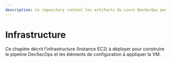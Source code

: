 ```yaml
---
description: Ce repository content les artifacts du cours DevSecOps pour l'ESGI
---
```


# Infrastructure

Ce chapitre décrit l'infrastructure (Instance EC2) à déployer pour construire le pipeline DevSecOps et les éléments de configuration à appliquer la VM.
